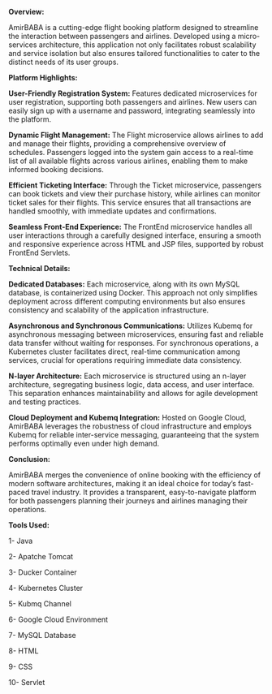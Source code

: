 **Overview:**

AmirBABA is a cutting-edge flight booking platform designed to streamline the interaction between passengers and airlines. 
Developed using a micro-services architecture, this application not only facilitates robust scalability and service isolation 
but also ensures tailored functionalities to cater to the distinct needs of its user groups.

**Platform Highlights:**

**User-Friendly Registration System:** Features dedicated microservices for user registration, supporting both passengers and airlines. 
New users can easily sign up with a username and password, integrating seamlessly into the platform.
 
**Dynamic Flight Management:** The Flight microservice allows airlines to add and manage their flights, providing a comprehensive overview of schedules. 
Passengers logged into the system gain access to a real-time list of all available flights across various airlines, enabling them to make informed booking decisions.
 
**Efficient Ticketing Interface:** Through the Ticket microservice, passengers can book tickets and view their purchase history, while airlines can monitor ticket sales for their flights. 
This service ensures that all transactions are handled smoothly, with immediate updates and confirmations.
 
**Seamless Front-End Experience:** The FrontEnd microservice handles all user interactions through a carefully designed interface, ensuring a smooth and responsive experience 
across HTML and JSP files, supported by robust FrontEnd Servlets.

**Technical Details:**

**Dedicated Databases:** Each microservice, along with its own MySQL database, is containerized using Docker. This approach not only simplifies deployment across 
different computing environments but also ensures consistency and scalability of the application infrastructure.
 
**Asynchronous and Synchronous Communications:** Utilizes Kubemq for asynchronous messaging between microservices, ensuring fast and reliable data transfer without 
waiting for responses. For synchronous operations, a Kubernetes cluster facilitates direct, real-time communication among services, crucial for operations requiring 
immediate data consistency.
 
**N-layer Architecture:** Each microservice is structured using an n-layer architecture, segregating business logic, data access, and user interface. 
This separation enhances maintainability and allows for agile development and testing practices.
 
**Cloud Deployment and Kubemq Integration:** Hosted on Google Cloud, AmirBABA leverages the robustness of cloud infrastructure and employs Kubemq for 
reliable inter-service messaging, guaranteeing that the system performs optimally even under high demand.


**Conclusion:**

AmirBABA merges the convenience of online booking with the efficiency of modern software architectures, making it an ideal choice for today’s fast-paced travel industry. 
It provides a transparent, easy-to-navigate platform for both passengers planning their journeys and airlines managing their operations.

**Tools Used:**

1- Java

2- Apatche Tomcat

3- Ducker Container

4- Kubernetes Cluster

5- Kubmq Channel 

6- Google Cloud Environment

7- MySQL Database

8- HTML

9- CSS

10- Servlet
